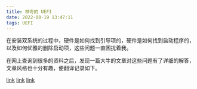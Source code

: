 ```yaml
---
title: 神奇的 UEFI
date: 2022-08-19 13:47:11
tags: UEFI
---
```


在安装双系统的过程中，硬件是如何找到引导项的，硬件是如何找到启动程序的，以及如何优雅的删除启动项，这些问题一直困扰着我。

在网上查询到很多的资料之后，发现一篇大牛的文章对这些问题有了详细的解答，文章风格也十分有趣，便翻译记录如下。


[link](https://superuser.com/questions/955525/where-is-the-uefi-boot-order-stored)
[link](https://www.extremetech.com/computing/96985-demystifying-uefi-the-long-overdue-bios-replacement)
[link](https://www.happyassassin.net/posts/2014/01/25/uefi-boot-how-does-that-actually-work-then/)